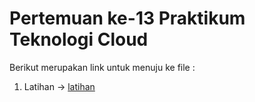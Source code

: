 # Pertemuan ke-13      Praktikum Teknologi Cloud

Berikut merupakan link untuk menuju ke file :

1. Latihan -> [latihan](https://github.com/amharnh/tekn-cloud-computing/blob/master/minggu-13/latihan.md)


